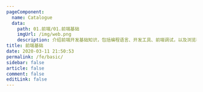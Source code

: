 ```yaml
---
pageComponent:
  name: Catalogue
  data:
    path: 01.前端/01.前端基础
    imgUrl: /img/web.png
    description: 介绍前端开发基础知识，包括编程语言、开发工具、前端调试，以及浏览器相关知识
title: 前端基础
date: 2020-03-11 21:50:53
permalink: /fe/basic/
sidebar: false
article: false
comment: false
editLink: false
---
```


